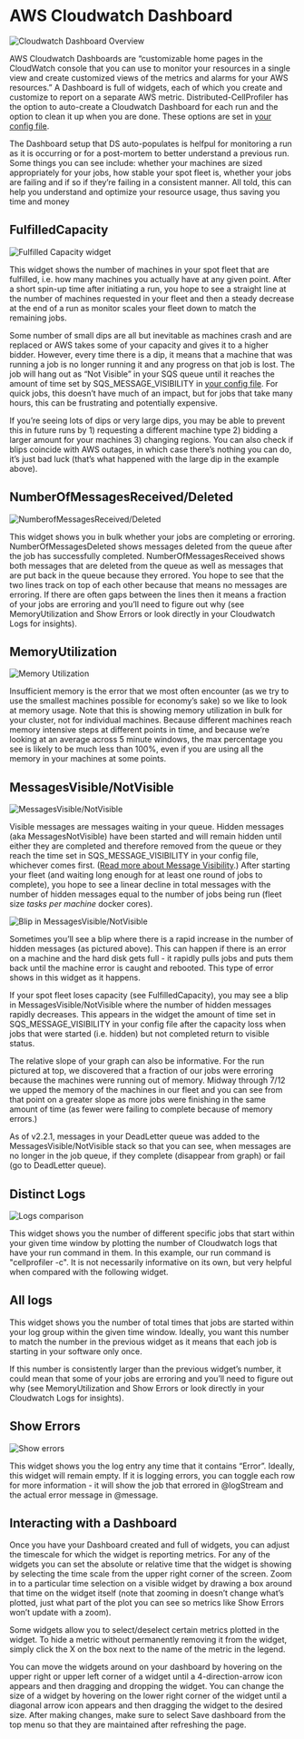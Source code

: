 # AWS Cloudwatch Dashboard

![Cloudwatch Dashboard Overview](images/dashboard_overview.png)

AWS Cloudwatch Dashboards are “customizable home pages in the CloudWatch console that you can use to monitor your resources in a single view and create customized views of the metrics and alarms for your AWS resources.”
A Dashboard is full of widgets, each of which you create and customize to report on a separate AWS metric.
Distributed-CellProfiler has the option to auto-create a Cloudwatch Dashboard for each run and the option to clean it up when you are done.
These options are set in [your config file](step_1_configuration.md).

The Dashboard setup that DS auto-populates is helfpul for monitoring a run as it is occurring or for a post-mortem to better understand a previous run.
Some things you can see include: whether your machines are sized appropriately for your jobs, how stable your spot fleet is, whether your jobs are failing and if so if they’re failing in a consistent manner.
All told, this can help you understand and optimize your resource usage, thus saving you time and money

## FulfilledCapacity

![Fulfilled Capacity widget](images/fulfilledcapacity.png)

This widget shows the number of machines in your spot fleet that are fulfilled, i.e. how many machines you actually have at any given point.
After a short spin-up time after initiating a run, you hope to see a straight line at the number of machines requested in your fleet and then a steady decrease at the end of a run as monitor scales your fleet down to match the remaining jobs.

Some number of small dips are all but inevitable as machines crash and are replaced or AWS takes some of your capacity and gives it to a higher bidder.
However, every time there is a dip, it means that a machine that was running a job is no longer running it and any progress on that job is lost.
The job will hang out as “Not Visible” in your SQS queue until it reaches the amount of time set by SQS_MESSAGE_VISIBILITY in [your config file](step_1_configuration.md).
For quick jobs, this doesn’t have much of an impact, but for jobs that take many hours, this can be frustrating and potentially expensive.

If you’re seeing lots of dips or very large dips, you may be able to prevent this in future runs by 1) requesting a different machine type 2) bidding a larger amount for your machines 3) changing regions.
You can also check if blips coincide with AWS outages, in which case there’s nothing you can do, it’s just bad luck (that’s what happened with the large dip in the example above).

## NumberOfMessagesReceived/Deleted

![NumberofMessagesReceived/Deleted](images/messages_deleted_received.png)

This widget shows you in bulk whether your jobs are completing or erroring.
NumberOfMessagesDeleted shows messages deleted from the queue after the job has successfully completed.
NumberOfMessagesReceived shows both messages that are deleted from the queue as well as messages that are put back in the queue because they errored.
You hope to see that the two lines track on top of each other because that means no messages are erroring.
If there are often gaps between the lines then it means a fraction of your jobs are erroring and you’ll need to figure out why (see MemoryUtilization and Show Errors or look directly in your Cloudwatch Logs for insights).

## MemoryUtilization

![Memory Utilization](images/memoryutilization.png)

Insufficient memory is the error that we most often encounter (as we try to use the smallest machines possible for economy’s sake) so we like to look at memory usage.
Note that this is showing memory utilization in bulk for your cluster, not for individual machines.
Because different machines reach memory intensive steps at different points in time, and because we’re looking at an average across 5 minute windows, the max percentage you see is likely to be much less than 100%, even if you are using all the memory in your machines at some points.

## MessagesVisible/NotVisible

![MessagesVisible/NotVisible](images/messages_change_slope.png)

Visible messages are messages waiting in your queue.
Hidden messages (aka MessagesNotVisible) have been started and will remain hidden until either they are completed and therefore removed from the queue or they reach the time set in SQS_MESSAGE_VISIBILITY in your config file, whichever comes first.
([Read more about Message Visibility](SQS_QUEUE_information.md).)
After starting your fleet (and waiting long enough for at least one round of jobs to complete), you hope to see a linear decline in total messages with the number of hidden messages equal to the number of jobs being run (fleet size *tasks per machine* docker cores).

![Blip in MessagesVisible/NotVisible](images/blip_in_messagesnotvisible.png)

Sometimes you’ll see a blip where there is a rapid increase in the number of hidden messages (as pictured above).
This can happen if there is an error on a machine and the hard disk gets full - it rapidly pulls jobs and puts them back until the machine error is caught and rebooted.
This type of error shows in this widget as it happens.

If your spot fleet loses capacity (see FulfilledCapacity), you may see a blip in MessagesVisible/NotVisible where the number of hidden messages rapidly decreases.
This appears in the widget the amount of time set in SQS_MESSAGE_VISIBILITY in your config file after the capacity loss when jobs that were started (i.e. hidden) but not completed return to visible status.

The relative slope of your graph can also be informative.
For the run pictured at top, we discovered that a fraction of our jobs were erroring because the machines were running out of memory.
Midway through 7/12 we upped the memory of the machines in our fleet and you can see from that point on a greater slope as more jobs were finishing in the same amount of time (as fewer were failing to complete because of memory errors.)

As of v2.2.1, messages in your DeadLetter queue was added to the MessagesVisible/NotVisible stack so that you can see, when messages are no longer in the job queue, if they complete (disappear from graph) or fail (go to DeadLetter queue).

## Distinct Logs

![Logs comparison](images/logs_comparison.png)

This widget shows you the number of different specific jobs that start within your given time window by plotting the number of Cloudwatch logs that have your run command in them.
In this example, our run command is "cellprofiler -c".
It is not necessarily informative on its own, but very helpful when compared with the following widget.

## All logs

This widget shows you the number of total times that jobs are started within your log group within the given time window.
Ideally, you want this number to match the number in the previous widget as it means that each job is starting in your software only once.

If this number is consistently larger than the previous widget’s number, it could mean that some of your jobs are erroring and you’ll need to figure out why (see MemoryUtilization and Show Errors or look directly in your Cloudwatch Logs for insights).

## Show Errors

![Show errors](images/expand_error_log.png)

This widget shows you the log entry any time that it contains “Error”.
Ideally, this widget will remain empty.
If it is logging errors, you can toggle each row for more information - it will show the job that errored in @logStream and the actual error message in @message.

## Interacting with a Dashboard

Once you have your Dashboard created and full of widgets, you can adjust the timescale for which the widget is reporting metrics.
For any of the widgets you can set the absolute or relative time that the widget is showing by selecting the time scale from the upper right corner of the screen.
Zoom in to a particular time selection on a visible widget by drawing a box around that time on the widget itself (note that zooming in doesn’t change what’s plotted, just what part of the plot you can see so metrics like Show Errors won’t update with a zoom).

Some widgets allow you to select/deselect certain metrics plotted in the widget.
To hide a metric without permanently removing it from the widget, simply click the X on the box next to the name of the metric in the legend.

You can move the widgets around on your dashboard by hovering on the upper right or upper left corner of a widget until a 4-direction-arrow icon appears and then dragging and dropping the widget.
You can change the size of a widget by hovering on the lower right corner of the widget until a diagonal arrow icon appears and then dragging the widget to the desired size.
After making changes, make sure to select Save dashboard from the top menu so that they are maintained after refreshing the page.
